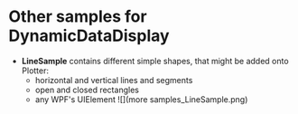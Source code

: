# Other samples for **DynamicDataDisplay**
* **LineSample**
 contains different simple shapes, that might be added onto Plotter:
	* horizontal and vertical lines and segments
	* open and closed rectangles
	* any WPF's UIElement
![](more samples_LineSample.png)